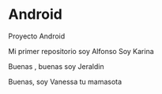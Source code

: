 # Android
Proyecto Android

Mi primer repositorio soy Alfonso
Soy Karina

Buenas , buenas  soy Jeraldin

Buenas, soy Vanessa tu mamasota
